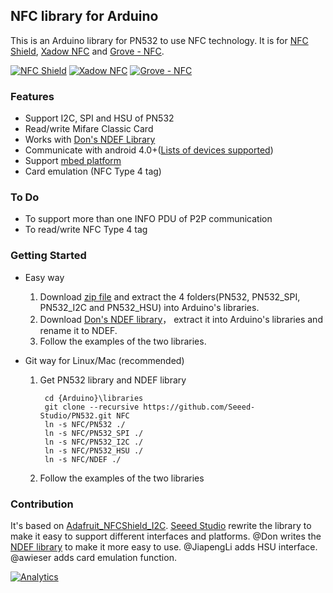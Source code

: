 ## NFC library for Arduino

This is an Arduino library for PN532 to use NFC technology.
It is for [NFC Shield](http://goo.gl/Cac2OH), [Xadow NFC](http://goo.gl/qBZMt0) and [Grove - NFC](http://goo.gl/L3Uw5G).

[![NFC Shield](http://www.seeedstudio.com/depot/bmz_cache/a/abe9904d46e29565fb15ec36e17a4a52.image.114x85.jpg)](http://goo.gl/Cac2OH)
[![Xadow NFC](http://www.seeedstudio.com/depot/bmz_cache/d/d5f551a693fee5342877864ca5580cb6.image.114x85.jpg)](http://goo.gl/qBZMt0)
[![Grove - NFC](http://www.seeedstudio.com/depot/bmz_cache/0/0170da02ed762650524f1d6bdbe1eae5.image.114x85.jpg)](http://goo.gl/L3Uw5G)

### Features
+ Support I2C, SPI and HSU of PN532
+ Read/write Mifare Classic Card
+ Works with [Don's NDEF Library](http://goo.gl/jDjsXl)
+ Communicate with android 4.0+([Lists of devices supported](https://github.com/Seeed-Studio/PN532/wiki/List-of-devices-supported))
+ Support [mbed platform](http://goo.gl/kGPovZ)
+ Card emulation (NFC Type 4 tag)

### To Do
+ To support more than one INFO PDU of P2P communication
+ To read/write NFC Type 4 tag

### Getting Started
+ Easy way

  1. Download [zip file](http://goo.gl/F6beRM) and extract the 4 folders(PN532, PN532_SPI, PN532_I2C and PN532_HSU) into Arduino's libraries.
  2. Download [Don's NDEF library](http://goo.gl/ewxeAe)， extract it into Arduino's libraries and rename it to NDEF.
  3. Follow the examples of the two libraries.

+ Git way for Linux/Mac (recommended)

  1. Get PN532 library and NDEF library

          cd {Arduino}\libraries  
          git clone --recursive https://github.com/Seeed-Studio/PN532.git NFC
          ln -s NFC/PN532 ./
          ln -s NFC/PN532_SPI ./
          ln -s NFC/PN532_I2C ./
          ln -s NFC/PN532_HSU ./
          ln -s NFC/NDEF ./

  2. Follow the examples of the two libraries

### Contribution
It's based on [Adafruit_NFCShield_I2C](http://goo.gl/pk3FdB). 
[Seeed Studio](http://goo.gl/zh1iQh) rewrite the library to make it easy to support different interfaces and platforms. 
@Don writes the [NDEF library](http://goo.gl/jDjsXl) to make it more easy to use. 
@JiapengLi adds HSU interface.
@awieser adds card emulation function.

[![Analytics](https://ga-beacon.appspot.com/UA-46589105-3/PN532)](https://github.com/igrigorik/ga-beacon)
